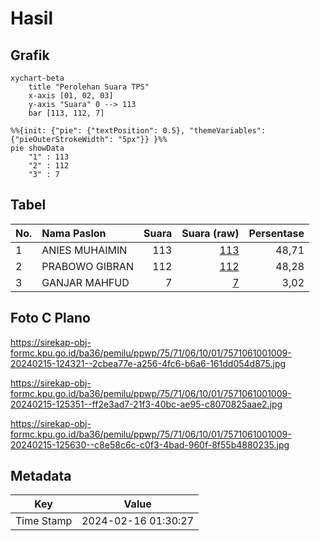 # Hasil

## Grafik

```mermaid
xychart-beta
    title "Perolehan Suara TPS"
    x-axis [01, 02, 03]
    y-axis "Suara" 0 --> 113
    bar [113, 112, 7]
```

```mermaid
%%{init: {"pie": {"textPosition": 0.5}, "themeVariables": {"pieOuterStrokeWidth": "5px"}} }%%
pie showData
    "1" : 113
    "2" : 112
    "3" : 7
```

## Tabel

| No. | Nama Paslon    | Suara | Suara (raw) | Persentase |
|:--- |:-------------- | -----:| -----------:| ----------:|
| 1   | ANIES MUHAIMIN | 113   | [113][p-1]  | 48,71      |
| 2   | PRABOWO GIBRAN | 112   | [112][p-2]  | 48,28      |
| 3   | GANJAR MAHFUD  | 7     | [7][p-3]    | 3,02       |


[p-1]: https://github.com/gigit-pemilu/pemilu-2024-75-gorontalo/blob/main/pilpres/hitung-suara/sub/75-gorontalo/sub/71-kota-gorontalo/sub/06-kota-tengah/sub/1001-wumialo/sub/009-tps/sub/paslon-1.txt
[p-2]: https://github.com/gigit-pemilu/pemilu-2024-75-gorontalo/blob/main/pilpres/hitung-suara/sub/75-gorontalo/sub/71-kota-gorontalo/sub/06-kota-tengah/sub/1001-wumialo/sub/009-tps/sub/paslon-2.txt
[p-3]: https://github.com/gigit-pemilu/pemilu-2024-75-gorontalo/blob/main/pilpres/hitung-suara/sub/75-gorontalo/sub/71-kota-gorontalo/sub/06-kota-tengah/sub/1001-wumialo/sub/009-tps/sub/paslon-3.txt

## Foto C Plano

https://sirekap-obj-formc.kpu.go.id/ba36/pemilu/ppwp/75/71/06/10/01/7571061001009-20240215-124321--2cbea77e-a256-4fc6-b6a6-161dd054d875.jpg

https://sirekap-obj-formc.kpu.go.id/ba36/pemilu/ppwp/75/71/06/10/01/7571061001009-20240215-125351--ff2e3ad7-21f3-40bc-ae95-c8070825aae2.jpg

https://sirekap-obj-formc.kpu.go.id/ba36/pemilu/ppwp/75/71/06/10/01/7571061001009-20240215-125630--c8e58c6c-c0f3-4bad-960f-8f55b4880235.jpg


## Metadata

| Key        | Value               |
| ---------- | ------------------- |
| Time Stamp | 2024-02-16 01:30:27 |



